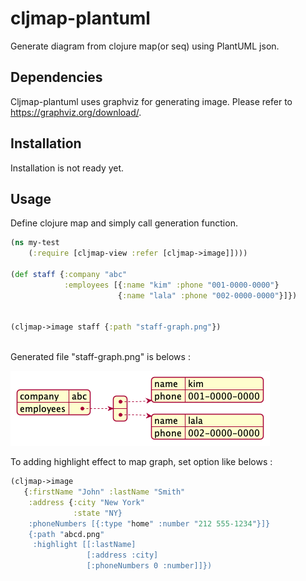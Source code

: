 # cljmap-plantuml

Generate diagram from clojure map(or seq) using PlantUML json.

## Dependencies

Cljmap-plantuml uses graphviz for generating image. Please refer to <https://graphviz.org/download/>. 

## Installation

Installation is not ready yet.

## Usage

Define clojure map and simply call generation function.

```clojure
(ns my-test
    (:require [cljmap-view :refer [cljmap->image]])))

(def staff {:company "abc"
            :employees [{:name "kim" :phone "001-0000-0000"}
                        {:name "lala" :phone "002-0000-0000"}]})


(cljmap->image staff {:path "staff-graph.png"})
                     

```

Generated file "staff-graph.png" is belows :

![](https://github.com/jaeyeon-jo-kr/cljmap-plantuml/blob/main/staff-graph.png)

To adding highlight effect to map graph, set option like belows : 

```clojure
(cljmap->image
   {:firstName "John" :lastName "Smith"
    :address {:city "New York"
              :state "NY}
    :phoneNumbers [{:type "home" :number "212 555-1234"}]}
    {:path "abcd.png"
     :highlight [[:lastName]
                 [:address :city]
                 [:phoneNumbers 0 :number]]})
```
